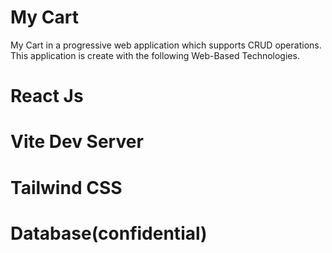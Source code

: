 # My Cart

My Cart in a progressive web application which supports CRUD operations. This application is create with the following Web-Based Technologies.

# React Js
# Vite Dev Server
# Tailwind CSS
# Database(confidential)